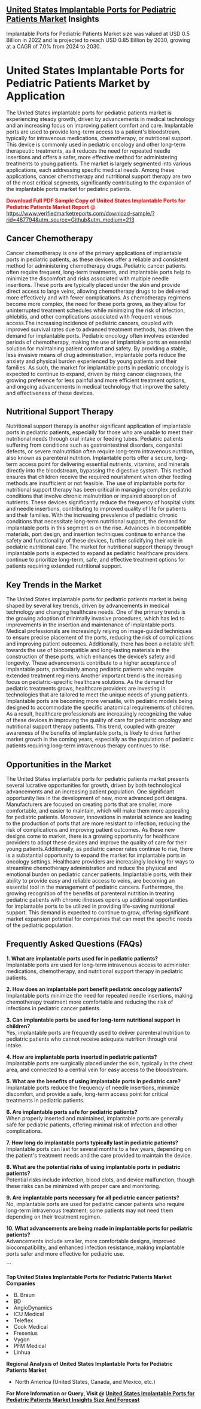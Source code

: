 <h2><a href="https://www.verifiedmarketreports.com/download-sample/?rid=487794&amp;utm_source=Github&amp;utm_medium=213" target="_blank">United States Implantable Ports for Pediatric Patients Market</a> Insights</h2><p>Implantable Ports for Pediatric Patients Market size was valued at USD 0.5 Billion in 2022 and is projected to reach USD 0.85 Billion by 2030, growing at a CAGR of 7.0% from 2024 to 2030.</p><p><h1>United States Implantable Ports for Pediatric Patients Market by Application</h1><p>The United States implantable ports for pediatric patients market is experiencing steady growth, driven by advancements in medical technology and an increasing focus on improving patient comfort and care. Implantable ports are used to provide long-term access to a patient's bloodstream, typically for intravenous medications, chemotherapy, or nutritional support. This device is commonly used in pediatric oncology and other long-term therapeutic treatments, as it reduces the need for repeated needle insertions and offers a safer, more effective method for administering treatments to young patients. The market is largely segmented into various applications, each addressing specific medical needs. Among these applications, cancer chemotherapy and nutritional support therapy are two of the most critical segments, significantly contributing to the expansion of the implantable ports market for pediatric patients. <p><span class=""><span style="color: #ff0000;"><strong>Download Full PDF Sample Copy of United States Implantable Ports for Pediatric Patients Market Report</strong> @ </span><a href="https://www.verifiedmarketreports.com/download-sample/?rid=487794&amp;utm_source=Github&amp;utm_medium=213" target="_blank">https://www.verifiedmarketreports.com/download-sample/?rid=487794&amp;utm_source=Github&amp;utm_medium=213</a></span></p></p><h2>Cancer Chemotherapy</h2><p>Cancer chemotherapy is one of the primary applications of implantable ports in pediatric patients, as these devices offer a reliable and consistent method for administering chemotherapy drugs. Pediatric cancer patients often require frequent, long-term treatments, and implantable ports help to minimize the discomfort and risks associated with multiple needle insertions. These ports are typically placed under the skin and provide direct access to large veins, allowing chemotherapy drugs to be delivered more effectively and with fewer complications. As chemotherapy regimens become more complex, the need for these ports grows, as they allow for uninterrupted treatment schedules while minimizing the risk of infection, phlebitis, and other complications associated with frequent venous access.The increasing incidence of pediatric cancers, coupled with improved survival rates due to advanced treatment methods, has driven the demand for implantable ports. Pediatric oncology often involves extended periods of chemotherapy, making the use of implantable ports an essential solution for maintaining patient comfort and safety. By providing a stable, less invasive means of drug administration, implantable ports reduce the anxiety and physical burden experienced by young patients and their families. As such, the market for implantable ports in pediatric oncology is expected to continue to expand, driven by rising cancer diagnoses, the growing preference for less painful and more efficient treatment options, and ongoing advancements in medical technology that improve the safety and effectiveness of these devices.</p><h2>Nutritional Support Therapy</h2><p>Nutritional support therapy is another significant application of implantable ports in pediatric patients, especially for those who are unable to meet their nutritional needs through oral intake or feeding tubes. Pediatric patients suffering from conditions such as gastrointestinal disorders, congenital defects, or severe malnutrition often require long-term intravenous nutrition, also known as parenteral nutrition. Implantable ports offer a secure, long-term access point for delivering essential nutrients, vitamins, and minerals directly into the bloodstream, bypassing the digestive system. This method ensures that children receive the required nourishment when other feeding methods are insufficient or not feasible. The use of implantable ports for nutritional support therapy has been critical in managing complex pediatric conditions that involve chronic malnutrition or impaired absorption of nutrients. These devices significantly reduce the frequency of hospital visits and needle insertions, contributing to improved quality of life for patients and their families. With the increasing prevalence of pediatric chronic conditions that necessitate long-term nutritional support, the demand for implantable ports in this segment is on the rise. Advances in biocompatible materials, port design, and insertion techniques continue to enhance the safety and functionality of these devices, further solidifying their role in pediatric nutritional care. The market for nutritional support therapy through implantable ports is expected to expand as pediatric healthcare providers continue to prioritize long-term, safe, and effective treatment options for patients requiring extended nutritional support.</p><h2>Key Trends in the Market</h2><p>The United States implantable ports for pediatric patients market is being shaped by several key trends, driven by advancements in medical technology and changing healthcare needs. One of the primary trends is the growing adoption of minimally invasive procedures, which has led to improvements in the insertion and maintenance of implantable ports. Medical professionals are increasingly relying on image-guided techniques to ensure precise placement of the ports, reducing the risk of complications and improving patient outcomes. Additionally, there has been a notable shift towards the use of biocompatible and long-lasting materials in the construction of these ports, which enhances the device’s safety and longevity. These advancements contribute to a higher acceptance of implantable ports, particularly among pediatric patients who require extended treatment regimens.Another important trend is the increasing focus on pediatric-specific healthcare solutions. As the demand for pediatric treatments grows, healthcare providers are investing in technologies that are tailored to meet the unique needs of young patients. Implantable ports are becoming more versatile, with pediatric models being designed to accommodate the specific anatomical requirements of children. As a result, healthcare professionals are increasingly recognizing the value of these devices in improving the quality of care for pediatric oncology and nutritional support therapy patients. This trend, coupled with greater awareness of the benefits of implantable ports, is likely to drive further market growth in the coming years, especially as the population of pediatric patients requiring long-term intravenous therapy continues to rise.</p><h2>Opportunities in the Market</h2><p>The United States implantable ports for pediatric patients market presents several lucrative opportunities for growth, driven by both technological advancements and an increasing patient population. One significant opportunity lies in the development of new, more advanced port designs. Manufacturers are focused on creating ports that are smaller, more comfortable, and easier to maintain, which will make them more appealing for pediatric patients. Moreover, innovations in material science are leading to the production of ports that are more resistant to infection, reducing the risk of complications and improving patient outcomes. As these new designs come to market, there is a growing opportunity for healthcare providers to adopt these devices and improve the quality of care for their young patients.Additionally, as pediatric cancer rates continue to rise, there is a substantial opportunity to expand the market for implantable ports in oncology settings. Healthcare providers are increasingly looking for ways to streamline chemotherapy administration and reduce the physical and emotional burden on pediatric cancer patients. Implantable ports, with their ability to provide easy and reliable access to veins, are becoming an essential tool in the management of pediatric cancers. Furthermore, the growing recognition of the benefits of parenteral nutrition in treating pediatric patients with chronic illnesses opens up additional opportunities for implantable ports to be utilized in providing life-saving nutritional support. This demand is expected to continue to grow, offering significant market expansion potential for companies that can meet the specific needs of the pediatric population.</p><h2>Frequently Asked Questions (FAQs)</h2><p><strong>1. What are implantable ports used for in pediatric patients?</strong><br>Implantable ports are used for long-term intravenous access to administer medications, chemotherapy, and nutritional support therapy in pediatric patients.</p><p><strong>2. How does an implantable port benefit pediatric oncology patients?</strong><br>Implantable ports minimize the need for repeated needle insertions, making chemotherapy treatment more comfortable and reducing the risk of infections in pediatric cancer patients.</p><p><strong>3. Can implantable ports be used for long-term nutritional support in children?</strong><br>Yes, implantable ports are frequently used to deliver parenteral nutrition to pediatric patients who cannot receive adequate nutrition through oral intake.</p><p><strong>4. How are implantable ports inserted in pediatric patients?</strong><br>Implantable ports are surgically placed under the skin, typically in the chest area, and connected to a central vein for easy access to the bloodstream.</p><p><strong>5. What are the benefits of using implantable ports in pediatric care?</strong><br>Implantable ports reduce the frequency of needle insertions, minimize discomfort, and provide a safe, long-term access point for critical treatments in pediatric patients.</p><p><strong>6. Are implantable ports safe for pediatric patients?</strong><br>When properly inserted and maintained, implantable ports are generally safe for pediatric patients, offering minimal risk of infection and other complications.</p><p><strong>7. How long do implantable ports typically last in pediatric patients?</strong><br>Implantable ports can last for several months to a few years, depending on the patient's treatment needs and the care provided to maintain the device.</p><p><strong>8. What are the potential risks of using implantable ports in pediatric patients?</strong><br>Potential risks include infection, blood clots, and device malfunction, though these risks can be minimized with proper care and monitoring.</p><p><strong>9. Are implantable ports necessary for all pediatric cancer patients?</strong><br>No, implantable ports are used for pediatric cancer patients who require long-term intravenous treatment; some patients may not need them depending on their treatment regimen.</p><p><strong>10. What advancements are being made in implantable ports for pediatric patients?</strong><br>Advancements include smaller, more comfortable designs, improved biocompatibility, and enhanced infection resistance, making implantable ports safer and more effective for pediatric use.</p>```</p><p><strong>Top United States Implantable Ports for Pediatric Patients Market Companies</strong></p><div data-test-id=""><p><li>B. Braun</li><li> BD</li><li> AngioDynamics</li><li> ICU Medical</li><li> Teleflex</li><li> Cook Medical</li><li> Fresenius</li><li> Vygon</li><li> PFM Medical</li><li> Linhua</li></p><div><strong>Regional Analysis of&nbsp;United States Implantable Ports for Pediatric Patients Market</strong></div><ul><li dir="ltr"><p dir="ltr">North America&nbsp;(United States, Canada, and Mexico, etc.)</p></li></ul><p><strong>For More Information or Query, Visit @&nbsp;</strong><strong><a href="https://www.verifiedmarketreports.com/product/implantable-ports-for-pediatric-patients-market/?utm_source=Github&amp;utm_medium=213" target="_blank">United States Implantable Ports for Pediatric Patients Market Insights Size And Forecast</a></strong></p></div>
